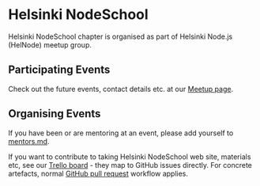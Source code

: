 # Helsinki NodeSchool

Helsinki NodeSchool chapter is organised as part of Helsinki Node.js (HelNode) meetup group.

## Participating Events

Check out the future events, contact details etc. at our [Meetup page](http://www.meetup.com/Helsinki-Node-js/).

## Organising Events

If you have been or are mentoring at an event, please add yourself to [mentors.md](https://github.com/nodeschool/helsinki/blob/master/mentors.md).

If you want to contribute to taking Helsinki NodeSchool web site, materials etc, see our [Trello board](https://trello.com/b/iG7lFt4c/nodeschool-helsinki-2016) - they map to GitHub issues directly. For concrete artefacts, normal [GitHub pull request](https://guides.github.com/introduction/flow/) workflow applies.
